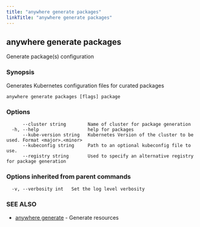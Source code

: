 ```yaml
---
title: "anywhere generate packages"
linkTitle: "anywhere generate packages"
---
```


## anywhere generate packages

Generate package(s) configuration

### Synopsis

Generates Kubernetes configuration files for curated packages

```
anywhere generate packages [flags] package
```

### Options

```
      --cluster string        Name of cluster for package generation
  -h, --help                  help for packages
      --kube-version string   Kubernetes Version of the cluster to be used. Format <major>.<minor>
      --kubeconfig string     Path to an optional kubeconfig file to use.
      --registry string       Used to specify an alternative registry for package generation
```

### Options inherited from parent commands

```
  -v, --verbosity int   Set the log level verbosity
```

### SEE ALSO

* [anywhere generate](../anywhere_generate/)	 - Generate resources

